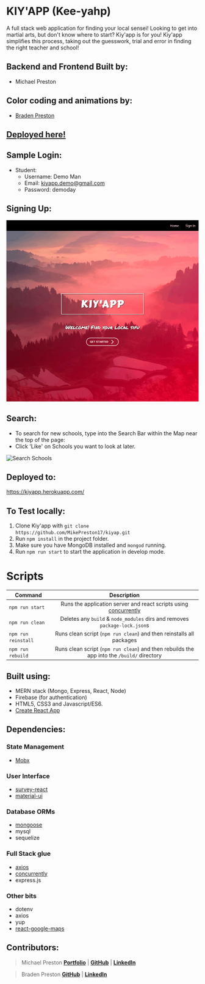 # KIY'APP (Kee-yahp)

A full stack web application for finding your local sensei! Looking to get into martial arts, but don't know where to start? Kiy'app is for you! Kiy'app simplifies this process, taking out the guesswork, trial and error in finding the right teacher and school!

## Backend and Frontend Built by:
* Michael Preston

## Color coding and animations by:
* [Braden Preston](https://github.com/braden-preston)

## [Deployed here!](https://kiyapp.herokuapp.com/)

## Sample Login:

* Student:
  * Username: Demo Man
  * Email: kiyapp.demo@gmail.com
  * Password: demoday

## Signing Up:

![SignUp](https://github.com/MikePreston17/kiyap/blob/master/screenies/Kiyap-Sign-Up.gif)

## Search:

* To search for new schools, type into the Search Bar within the Map near the top of the page:
* Click 'Like' on Schools you want to look at later.

![Search Schools](https://github.com/MikePreston17/kiyap/blob/master/screenies/Kiyap-Search-Schools.gif)

## Deployed to:
https://kiyapp.herokuapp.com/

## To Test locally:
1. Clone Kiy'app with `git clone https://github.com/MikePreston17/kiyap.git`
2. Run `npm install` in the project folder.
3. Make sure you have MongoDB installed and `mongod` running.
4. Run `npm run start` to start the application in develop mode.

# Scripts
| Command | Description|
| --------|:----------:|
| `npm run start` | Runs the application server and react scripts using [concurrently](https://www.npmjs.com/package/concurrently)|
| `npm run clean` | Deletes any `build` & `node_modules` dirs and removes `package-lock.json`s |
| `npm run reinstall` | Runs clean script (`npm run clean`) and then reinstalls all packages |
| `npm run rebuild` | Runs clean script (`npm run clean`) and then rebuilds the app into the `/build/` directory |

## Built using:
* MERN stack (Mongo, Express, React, Node)
* Firebase (for authentication)
* HTML5, CSS3 and Javascript/ES6.
* [Create React App](https://www.npmjs.com/package/create-react-app)

## Dependencies:

### State Management
* [Mobx](https://www.npmjs.com/package/mobx)

### User Interface
* [survey-react](https://www.npmjs.com/package/survey-react)
* [material-ui](https://www.npmjs.com/package/material-ui)

### Database ORMs
* [mongoose](https://www.npmjs.com/search?q=mongoose) 
* mysql
* sequelize

### Full Stack glue
* [axios](https://www.npmjs.com/package/axios)
* [concurrently](https://www.npmjs.com/package/concurrently)
* express.js

### Other bits
* dotenv
* axios
* yup
* [react-google-maps](https://www.npmjs.com/package/react-google-maps)

## Contributors:

> Michael Preston [**Portfolio**](http://mikepreston17.github.io/) | [**GitHub**](https://github.com/mikepreston17) | [**LinkedIn**](https://www.linkedin.com/in/michael-n-preston/)

> Braden Preston [**GitHub**](https://github.com/Braden-Preston) | [**LinkedIn**](https://www.linkedin.com/in/braden-preston-94b05531/)
